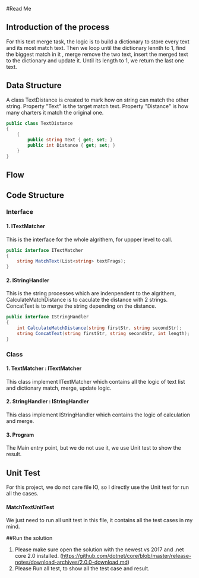 #Read Me
## Introduction of the process

For this text merge task, the logic is to build a dictionary to store  every text and its most match text. Then we loop until the dictionary lennth to 1, find the biggest match in it , merge remove the two text, insert the merged text to the dictionary and update it. Until its length to 1, we return the last one text.

## Data Structure
A class TextDistance is created to mark how on string can match the other string. Property "Text" is the target match text. Property "Distance" is how many charters it match the original one. 
``` C#
public class TextDistance
{
    {        
        public string Text { get; set; }
        public int Distance { get; set; }
    }
}
``` 

## Flow 

## Code Structure

### Interface
#### 1. ITextMatcher
This is the interface for the whole algrithem, for uppper level to call.
``` C#
public interface ITextMatcher
{
    string MatchText(List<string> textFrags);
}
```
#### 2. IStringHandler
This is the string processes which are indenpendent to the algrithem, CalculateMatchDistance is to caculate the distance with 2 strings. ConcatText is to merge the string depending on the distance.
``` C#
public interface IStringHandler
{
    int CalculateMatchDistance(string firstStr, string secondStr);
    string ConcatText(string firstStr, string secondStr, int length);
}
```
### Class
#### 1. TextMatcher : ITextMatcher
This class implement ITextMatcher which contains all the logic of text list and dictionary match, merge, update logic.
#### 2. StringHandler : IStringHandler
This class implement IStringHandler which contains the logic of calculation and merge.

#### 3. Program
The Main entry point, but we do not use it, we use Unit test to show the result.

## Unit Test
For this project, we do not care file IO, so I directly use the Unit test for run all the cases.
#### MatchTextUnitTest
We just need to run all unit test in this file, it contains all the test cases in my mind.

##Run the solution
1. Please make sure open the solution with the newest vs 2017 and .net core 2.0 installed. (https://github.com/dotnet/core/blob/master/release-notes/download-archives/2.0.0-download.md)
2. Please Run all test, to show all the test case and result.
